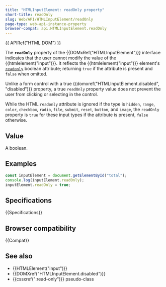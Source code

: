 ```yaml
---
title: "HTMLInputElement: readOnly property"
short-title: readOnly
slug: Web/API/HTMLInputElement/readOnly
page-type: web-api-instance-property
browser-compat: api.HTMLInputElement.readOnly
---
```


{{ APIRef("HTML DOM") }}

The **`readOnly`** property of the {{DOMxRef("HTMLInputElement")}} interface indicates that the user cannot modify the value of the {{htmlelement("input")}}. It reflects the {{htmlelement("input")}} element's [`readonly`](/en-US/docs/Web/HTML/Reference/Element/input#readonly) boolean attribute; returning `true` if the attribute is present and `false` when omitted.

Unlike a form control with a true {{domxref("HTMLInputElement.disabled", "disabled")}} property, a true `readOnly` property value does not prevent the user from clicking or selecting in the control.

While the HTML `readonly` attribute is ignored if the type is `hidden`, `range`, `color`, `checkbox`, `radio`, `file`, `submit`, `reset`, `button`, and `image`, the `readOnly` property is `true` for these input types if the attribute is present, `false` otherwise.

## Value

A boolean.

## Examples

```js
const inputElement = document.getElementById("total");
console.log(inputElement.readOnly);
inputElement.readOnly = true;
```

## Specifications

{{Specifications}}

## Browser compatibility

{{Compat}}

## See also

- {{HTMLElement("input")}}
- {{DOMXref("HTMLInputElement.disabled")}}
- {{cssxref(":read-only")}} pseudo-class
